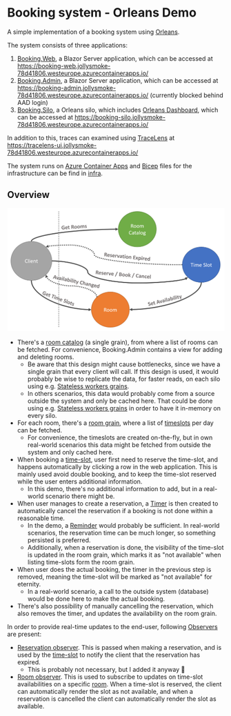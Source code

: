 # Booking system - Orleans Demo

A simple implementation of a booking system using [Orleans](https://github.com/dotnet/orleans).

The system consists of three applications:
1. [Booking.Web](src/Booking.Web/), a Blazor Server application, which can be accessed at https://booking-web.jollysmoke-78d41806.westeurope.azurecontainerapps.io/
2. [Booking.Admin](src/Booking.Admin/), a Blazor Server application, which can be accessed at https://booking-admin.jollysmoke-78d41806.westeurope.azurecontainerapps.io/ (currently blocked behind AAD login)
3. [Booking.Silo](src/Booking.Silo/), a Orleans silo, which includes [Orleans Dashboard](https://github.com/OrleansContrib/OrleansDashboard), which can be accessed at https://booking-silo.jollysmoke-78d41806.westeurope.azurecontainerapps.io/

In addition to this, traces can examined using [TraceLens](https://github.com/asynkron/TraceLens) at https://tracelens-ui.jollysmoke-78d41806.westeurope.azurecontainerapps.io/

The system runs on [Azure Container Apps](https://learn.microsoft.com/azure/container-apps/) and [Bicep](https://learn.microsoft.com/azure/azure-resource-manager/bicep/) files for the infrastructure can be find in [infra](infra).

## Overview
![overview](media/overview.png)

* There's a [room catalog](src/Booking.Abstractions/IRoomCatalogGrain.cs) (a single grain), from where a list of rooms can be fetched. For convenience, Booking.Admin contains a view for adding and deleting rooms.
  * Be aware that this design might cause bottlenecks, since we have a single grain that every client will call. If this design is used, it would probably be wise to replicate the data, for faster reads, on each silo using e.g. [Stateless workers grains](https://learn.microsoft.com/en-us/dotnet/orleans/grains/stateless-worker-grains).
  * In others scenarios, this data would probably come from a source outside the system and only be cached here. That could be done using e.g. [Stateless workers grains](https://learn.microsoft.com/en-us/dotnet/orleans/grains/stateless-worker-grains) in order to have it in-memory on every silo.
* For each room, there's a [room grain](src/Booking.Abstractions/IRoomGrain.cs), where a list of [timeslots](src/Booking.Abstractions/TimeSlot.cs) per day can be fetched.
  * For convenience, the timeslots are created on-the-fly, but in own real-world scenarios this data might be fetched from outside the system and only cached here.
* When booking a [time-slot](src/Booking.Abstractions/ITimeSlotGrain.cs), user first need to reserve the time-slot, and happens automatically by clicking a row in the web application. This is mainly used avoid double booking, and to keep the time-slot reserved while the user enters additional information.
  * In this demo, there's no additional information to add, but in a real-world scenario there might be.
* When user manages to create a reservation, a [Timer](https://learn.microsoft.com/en-us/dotnet/orleans/grains/timers-and-reminders#timers) is then created to automatically cancel the reservation if a booking is not done within a reasonable time.
  * In the demo, a [Reminder](https://learn.microsoft.com/en-us/dotnet/orleans/grains/timers-and-reminders#reminders) would probably be sufficient. In real-world scenarios, the reservation time can be much longer, so something persisted is preferred.
  * Additionally, when a reservation is done, the visibility of the time-slot is updated in the room grain, which marks it as "not available" when listing time-slots form the room grain.
* When user does the actual booking, the timer in the previous step is removed, meaning the time-slot will be marked as "not available" for eternity.
  * In a real-world scenario, a call to the outside system (database) would be done here to make the actual booking. 
* There's also possibility of manually cancelling the reservation, which also removes the timer, and updates the availability on the room grain.

In order to provide real-time updates to the end-user, following [Observers](https://learn.microsoft.com/en-us/dotnet/orleans/grains/observers) are present:
* [Reservation observer](src/Booking.Abstractions/IReservationObserver.cs). This is passed when making a reservation, and is used by the [time-slot](src/Booking.Silo/Grains/TimeSlotGrain.cs) to notify the client that the reservation has expired.
  * This is probably not necessary, but I added it anyway 🙂
* [Room observer](src/Booking.Abstractions/IRoomObserver.cs). This is used to subscribe to updates on time-slot availabilities on a specific [room](src/Booking.Silo/Grains/RoomGrain.cs). When a time-slot is reserved, the client can automatically render the slot as not available, and when a reservation is cancelled the client can automatically render the slot as available.